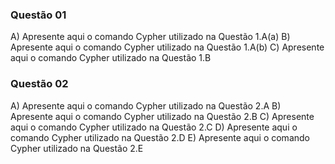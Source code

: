 ### Questão 01

A) Apresente aqui o comando Cypher utilizado na Questão 1.A(a)
B) Apresente aqui o comando Cypher utilizado na Questão 1.A(b)
C) Apresente aqui o comando Cypher utilizado na Questão 1.B 

### Questão 02

A) Apresente aqui o comando Cypher utilizado na Questão 2.A
B) Apresente aqui o comando Cypher utilizado na Questão 2.B
C) Apresente aqui o comando Cypher utilizado na Questão 2.C
D) Apresente aqui o comando Cypher utilizado na Questão 2.D
E) Apresente aqui o comando Cypher utilizado na Questão 2.E

